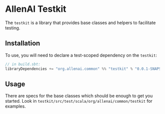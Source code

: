 # AllenAI Testkit

The `testkit` is a library that provides base classes and helpers to facilitate testing.

## Installation

To use, you will need to declare a test-scoped dependency on the `testkit`:

```scala
// in build.sbt:
libraryDependencies += "org.allenai.common" %% "testkit" % "0.0.1-SNAPSHOT" % "test"
```

## Usage

There are specs for the base classes which should be enough to get you started.
Look in `testkit/src/test/scala/org/allenai/common/testkit` for examples.
